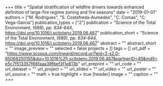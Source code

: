 +++
title = "Spatial stratification of wildfire drivers towards enhanced definition of large-fire regime zoning and fire seasons"
date = "2019-01-01"
authors = ["M. Rodrigues", "S. Costafreda-Aumedes", "C. Comas", "C. Vega-Garcia"]
publication_types = ["2"]
publication = "Science of the Total Environment, (689), _pp. 634-644_, https://doi.org/10.1016/j.scitotenv.2019.06.467"
publication_short = "Science of the Total Environment, (689), _pp. 634-644_, https://doi.org/10.1016/j.scitotenv.2019.06.467"
abstract = ""
abstract_short = ""
image_preview = ""
selected = false
projects = []
tags = []
url_pdf = "https://www.scopus.com/inward/record.uri?eid=2-s2.0-85068250155&doi=10.1016%2fj.scitotenv.2019.06.467&partnerID=40&md5=e5c7f513357f66faaa39fbef3f1e813b"
url_preprint = ""
url_code = ""
url_dataset = ""
url_project = ""
url_slides = ""
url_video = ""
url_poster = ""
url_source = ""
math = true
highlight = true
[header]
image = ""
caption = ""
+++
